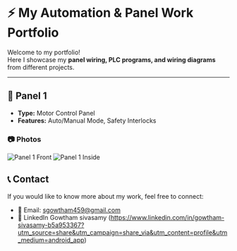 # ⚡ My Automation & Panel Work Portfolio

Welcome to my portfolio!  
Here I showcase my **panel wiring, PLC programs, and wiring diagrams** from different projects.  

---

## 🔌 Panel 1
- **Type:** Motor Control Panel  
- **Features:** Auto/Manual Mode, Safety Interlocks  

### 📷 Photos
![Panel 1 Front](Panel_1/Photos/panel1_front.jpg)
![Panel 1 Inside](Panel_1/Photos/panel1_inside.jpg)


## 📞 Contact
If you would like to know more about my work, feel free to connect:  
- 📧 Email: sgowtham459@gmail.com
- 💼 LinkedIn Gowtham sivasamy 
(https://www.linkedin.com/in/gowtham-sivasamy-b5a953367?utm_source=share&utm_campaign=share_via&utm_content=profile&utm_medium=android_app)
